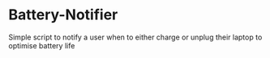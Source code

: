 # Battery-Notifier
Simple script to notify a user when to either charge or unplug their laptop to optimise battery life
